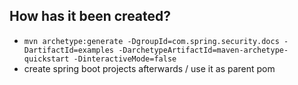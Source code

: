 ## How has it been created?
* `mvn archetype:generate -DgroupId=com.spring.security.docs -DartifactId=examples -DarchetypeArtifactId=maven-archetype-quickstart -DinteractiveMode=false`
* create spring boot projects afterwards / use it as parent pom
